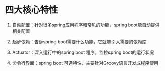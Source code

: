 # 四大核心特性

1. 自动配置：针对很多spring应用程序和常见的功能，spring boot能自动提供相关配置

2. 起步依赖：告诉spring boot需要什么功能，它就能引入需要的依赖库

3. Actuator：深入运行中的spring boot 程序，监控spring boot的运行状况

4. 命令行界面：spring boot 可选特性，主要针对Groovy语言开发成程序使用



